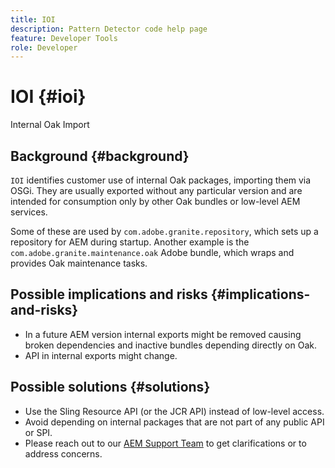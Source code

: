 ```yaml
---
title: IOI
description: Pattern Detector code help page
feature: Developer Tools
role: Developer
---
```


# IOI {#ioi}

Internal Oak Import

## Background {#background}

`IOI` identifies customer use of internal Oak packages, importing them via OSGi. They are usually exported without any particular version and are intended for consumption only by other Oak bundles or low-level AEM services.

Some of these are used by `com.adobe.granite.repository`, which sets up a repository for AEM during startup. Another example is the `com.adobe.granite.maintenance.oak` Adobe bundle, which wraps and provides Oak maintenance tasks.

## Possible implications and risks {#implications-and-risks}

* In a future AEM version internal exports might be removed causing broken dependencies and inactive bundles depending directly on Oak.
* API in internal exports might change.

## Possible solutions {#solutions}

* Use the Sling Resource API (or the JCR API) instead of low-level access.
* Avoid depending on internal packages that are not part of any public API or SPI.
* Please reach out to our [AEM Support Team](https://helpx.adobe.com/enterprise/using/support-for-experience-cloud.html) to get clarifications or to address concerns.
